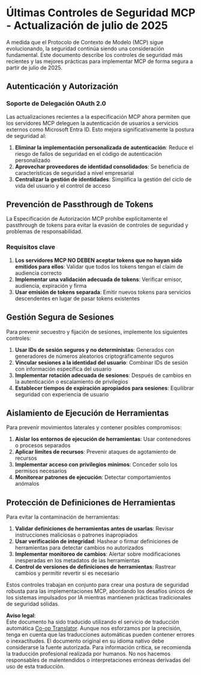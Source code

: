 <!--
CO_OP_TRANSLATOR_METADATA:
{
  "original_hash": "b59b477037dc1dd6b1740a0420f3be14",
  "translation_date": "2025-07-16T23:06:09+00:00",
  "source_file": "02-Security/mcp-security-controls-2025.md",
  "language_code": "es"
}
-->
# Últimas Controles de Seguridad MCP - Actualización de julio de 2025

A medida que el Protocolo de Contexto de Modelo (MCP) sigue evolucionando, la seguridad continúa siendo una consideración fundamental. Este documento describe los controles de seguridad más recientes y las mejores prácticas para implementar MCP de forma segura a partir de julio de 2025.

## Autenticación y Autorización

### Soporte de Delegación OAuth 2.0

Las actualizaciones recientes a la especificación MCP ahora permiten que los servidores MCP deleguen la autenticación de usuarios a servicios externos como Microsoft Entra ID. Esto mejora significativamente la postura de seguridad al:

1. **Eliminar la implementación personalizada de autenticación**: Reduce el riesgo de fallos de seguridad en el código de autenticación personalizado  
2. **Aprovechar proveedores de identidad consolidados**: Se beneficia de características de seguridad a nivel empresarial  
3. **Centralizar la gestión de identidades**: Simplifica la gestión del ciclo de vida del usuario y el control de acceso  


## Prevención de Passthrough de Tokens

La Especificación de Autorización MCP prohíbe explícitamente el passthrough de tokens para evitar la evasión de controles de seguridad y problemas de responsabilidad.

### Requisitos clave

1. **Los servidores MCP NO DEBEN aceptar tokens que no hayan sido emitidos para ellos**: Validar que todos los tokens tengan el claim de audiencia correcto  
2. **Implementar una validación adecuada de tokens**: Verificar emisor, audiencia, expiración y firma  
3. **Usar emisión de tokens separada**: Emitir nuevos tokens para servicios descendentes en lugar de pasar tokens existentes  

## Gestión Segura de Sesiones

Para prevenir secuestro y fijación de sesiones, implemente los siguientes controles:

1. **Usar IDs de sesión seguros y no deterministas**: Generados con generadores de números aleatorios criptográficamente seguros  
2. **Vincular sesiones a la identidad del usuario**: Combinar IDs de sesión con información específica del usuario  
3. **Implementar rotación adecuada de sesiones**: Después de cambios en la autenticación o escalamiento de privilegios  
4. **Establecer tiempos de expiración apropiados para sesiones**: Equilibrar seguridad con experiencia de usuario  


## Aislamiento de Ejecución de Herramientas

Para prevenir movimientos laterales y contener posibles compromisos:

1. **Aislar los entornos de ejecución de herramientas**: Usar contenedores o procesos separados  
2. **Aplicar límites de recursos**: Prevenir ataques de agotamiento de recursos  
3. **Implementar acceso con privilegios mínimos**: Conceder solo los permisos necesarios  
4. **Monitorear patrones de ejecución**: Detectar comportamientos anómalos  

## Protección de Definiciones de Herramientas

Para evitar la contaminación de herramientas:

1. **Validar definiciones de herramientas antes de usarlas**: Revisar instrucciones maliciosas o patrones inapropiados  
2. **Usar verificación de integridad**: Hashear o firmar definiciones de herramientas para detectar cambios no autorizados  
3. **Implementar monitoreo de cambios**: Alertar sobre modificaciones inesperadas en los metadatos de las herramientas  
4. **Control de versiones de definiciones de herramientas**: Rastrear cambios y permitir revertir si es necesario  

Estos controles trabajan en conjunto para crear una postura de seguridad robusta para las implementaciones MCP, abordando los desafíos únicos de los sistemas impulsados por IA mientras mantienen prácticas tradicionales de seguridad sólidas.

**Aviso legal**:  
Este documento ha sido traducido utilizando el servicio de traducción automática [Co-op Translator](https://github.com/Azure/co-op-translator). Aunque nos esforzamos por la precisión, tenga en cuenta que las traducciones automáticas pueden contener errores o inexactitudes. El documento original en su idioma nativo debe considerarse la fuente autorizada. Para información crítica, se recomienda la traducción profesional realizada por humanos. No nos hacemos responsables de malentendidos o interpretaciones erróneas derivadas del uso de esta traducción.